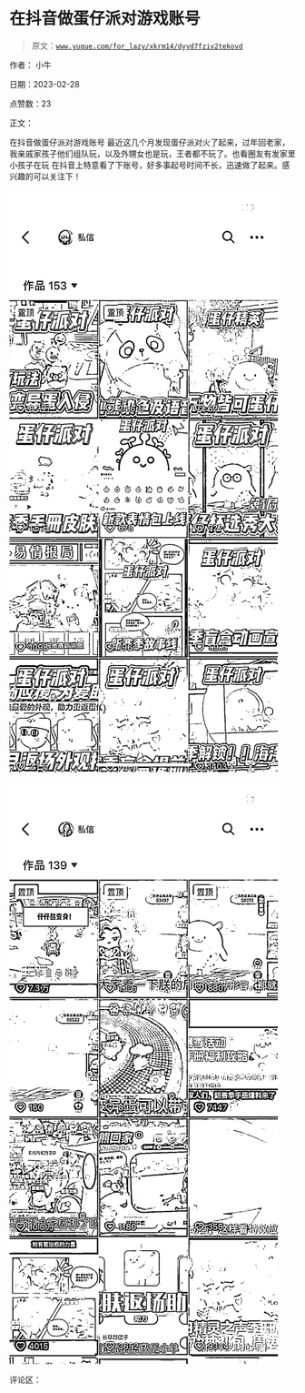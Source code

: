 # 在抖音做蛋仔派对游戏账号

> 原文：[`www.yuque.com/for_lazy/xkrm14/dyyd7fziv2tekovd`](https://www.yuque.com/for_lazy/xkrm14/dyyd7fziv2tekovd)

作者： 小牛 

日期：2023-02-28 

点赞数：23 

正文： 

在抖音做蛋仔派对游戏账号 最近这几个月发现蛋仔派对火了起来，过年回老家，我亲戚家孩子他们组队玩，以及外甥女也是玩，王者都不玩了。也看圈友有发家里小孩子在玩 在抖音上特意看了下账号，好多事起号时间不长，迅速做了起来。感兴趣的可以关注下！ 

![](img/b67e93ef7b23f8d782bb30bd7688ce0e.png) 

![](img/8fa576e131638b9dae1e5c45bb50f5d3.png) 

评论区： 

